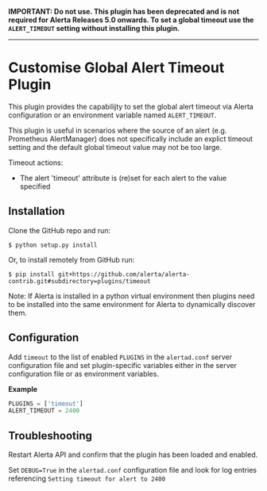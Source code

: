 **IMPORTANT: Do not use. This plugin has been deprecated and is not
required for Alerta Releases 5.0 onwards. To set a global timeout
use the `ALERT_TIMEOUT` setting without installing this plugin.**

---

Customise Global Alert Timeout Plugin
=====================================

This plugin provides the capabilijty to set the global alert timeout via
Alerta configuration or an environment variable named `ALERT_TIMEOUT`.

This plugin is useful in scenarios where the source of an alert (e.g.
Prometheus AlertManager) does not specifically include an explict timeout
setting and the default global timeout value may not be too large.


Timeout actions:

  * The alert 'timeout' attribute is (re)set for each alert to the value specified


Installation
------------

Clone the GitHub repo and run:

    $ python setup.py install

Or, to install remotely from GitHub run:

    $ pip install git+https://github.com/alerta/alerta-contrib.git#subdirectory=plugins/timeout

Note: If Alerta is installed in a python virtual environment then plugins
need to be installed into the same environment for Alerta to dynamically
discover them.

Configuration
-------------

Add `timeout` to the list of enabled `PLUGINS` in the `alertad.conf` server
configuration file and set plugin-specific variables either in the server
configuration file or as environment variables.

**Example**

```python
PLUGINS = ['timeout']
ALERT_TIMEOUT = 2400

```

Troubleshooting
---------------

Restart Alerta API and confirm that the plugin has been loaded and enabled.

Set `DEBUG=True` in the `alertad.conf` configuration file and look for log
entries referencing `Setting timeout for alert to 2400`
